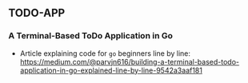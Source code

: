 ## TODO-APP
### A Terminal-Based ToDo Application in Go

- Article explaining code for `go` beginners line by line: https://medium.com/@parvjn616/building-a-terminal-based-todo-application-in-go-explained-line-by-line-9542a3aaf181
